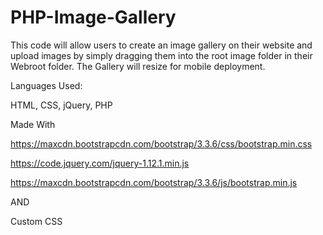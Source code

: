 # PHP-Image-Gallery

This code will allow users to create an image gallery on their website and upload images by simply dragging them into the root image folder in their Webroot folder. The Gallery will resize for mobile deployment. 

Languages Used:

HTML, CSS, jQuery, PHP



Made With

https://maxcdn.bootstrapcdn.com/bootstrap/3.3.6/css/bootstrap.min.css

https://code.jquery.com/jquery-1.12.1.min.js

https://maxcdn.bootstrapcdn.com/bootstrap/3.3.6/js/bootstrap.min.js

AND

Custom CSS
